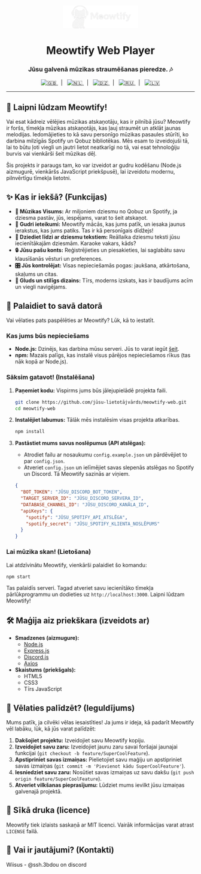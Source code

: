 <p align="center">
  <img src="assets/logo.png" alt="Meowtify Logo" width="200" />
</p>

<h1 align="center">Meowtify Web Player</h1>
<h3 align="center">Jūsu galvenā mūzikas straumēšanas pieredze. 🎶</h3>

<p align="center">
  <a href="README.md" title="English">
    <img src="https://flagcdn.com/gb.svg" alt="🇬🇧" width="28" height="20" />
  </a>&nbsp;&nbsp;|&nbsp;&nbsp;
  <a href="README_nl.md" title="Dutch">
    <img src="https://flagcdn.com/nl.svg" alt="🇳🇱" width="28" height="20" />
  </a>&nbsp;&nbsp;|&nbsp;&nbsp;
  <a href="README_ar.md" title="Arabic">
    <img src="https://flagcdn.com/dz.svg" alt="🇩🇿" width="28" height="20" />
  </a>&nbsp;&nbsp;|&nbsp;&nbsp;
  <a href="README_ru.md" title="Russian">
    <img src="https://flagcdn.com/ru.svg" alt="🇷🇺" width="28" height="20" />
  </a>&nbsp;&nbsp;|&nbsp;&nbsp;
  <a href="README_lv.md" title="Latvian">
    <img src="https://flagcdn.com/lv.svg" alt="🇱🇻" width="28" height="20" />
  </a>
</p>

---

## 👋 Laipni lūdzam Meowtify!

Vai esat kādreiz vēlējies mūzikas atskaņotāju, kas ir pilnībā jūsu? Meowtify ir foršs, tīmekļa mūzikas atskaņotājs, kas ļauj straumēt un atklāt jaunas melodijas. Iedomājieties to kā savu personīgo mūzikas pasaules stūrīti, ko darbina milzīgās Spotify un Qobuz bibliotēkas. Mēs esam to izveidojuši tā, lai to būtu ļoti viegli un jautri lietot neatkarīgi no tā, vai esat tehnoloģiju burvis vai vienkārši šeit mūzikas dēļ.

Šis projekts ir paraugs tam, ko var izveidot ar gudru kodēšanu (Node.js aizmugurē, vienkāršs JavaScript priekšpusē), lai izveidotu modernu, pilnvērtīgu tīmekļa lietotni.

## ✨ Kas ir iekšā? (Funkcijas)

*   **🎵 Mūzikas Visums:** Ar miljoniem dziesmu no Qobuz un Spotify, ja dziesma pastāv, jūs, iespējams, varat to šeit atskaņot.
*   **🤖 Gudri ieteikumi:** Meowtify mācās, kas jums patīk, un iesaka jaunus ierakstus, kas jums patiks. Tas ir kā personīgais dīdžejs!
*   **🎤 Dziediet līdzi ar dziesmu tekstiem:** Reāllaika dziesmu teksti jūsu iecienītākajām dziesmām. Karaoke vakars, kāds?
*   **🔒 Jūsu pašu konts:** Reģistrējieties un piesakieties, lai saglabātu savu klausīšanās vēsturi un preferences.
*   **🎛️ Jūs kontrolējat:** Visas nepieciešamās pogas: jaukšana, atkārtošana, skaļums un citas.
*   **🎨 Gluds un stilīgs dizains:** Tīrs, moderns izskats, kas ir baudījums acīm un viegli navigējams.

## 🚀 Palaidiet to savā datorā

Vai vēlaties pats paspēlēties ar Meowtify? Lūk, kā to iestatīt.

### Kas jums būs nepieciešams

*   **Node.js:** Dzinējs, kas darbina mūsu serveri. Jūs to varat iegūt [šeit](https://nodejs.org/).
*   **npm:** Mazais palīgs, kas instalē visus pārējos nepieciešamos rīkus (tas nāk kopā ar Node.js).

### Sāksim gatavot! (Instalēšana)

1.  **Paņemiet kodu:**
    Vispirms jums būs jālejupielādē projekta faili.
    ```sh
    git clone https://github.com/jūsu-lietotājvārds/meowtify-web.git
    cd meowtify-web
    ```

2.  **Instalējiet labumus:**
    Tālāk mēs instalēsim visas projekta atkarības.
    ```sh
    npm install
    ```

3.  **Pastāstiet mums savus noslēpumus (API atslēgas):**
    *   Atrodiet failu ar nosaukumu `config.example.json` un pārdēvējiet to par `config.json`.
    *   Atveriet `config.json` un ielīmējiet savas slepenās atslēgas no Spotify un Discord. Tā Meowtify sazinās ar viņiem.
    ```json
    {
      "BOT_TOKEN": "JŪSU_DISCORD_BOT_TOKEN",
      "TARGET_SERVER_ID": "JŪSU_DISCORD_SERVERA_ID",
      "DATABASE_CHANNEL_ID": "JŪSU_DISCORD_KANĀLA_ID",
      "apiKeys": {
        "spotify": "JŪSU_SPOTIFY_API_ATSLĒGA",
        "spotify_secret": "JŪSU_SPOTIFY_KLIENTA_NOSLĒPUMS"
      }
    }
    ```

### Lai mūzika skan! (Lietošana)

Lai atdzīvinātu Meowtify, vienkārši palaidiet šo komandu:

```sh
npm start
```

Tas palaidīs serveri. Tagad atveriet savu iecienītāko tīmekļa pārlūkprogrammu un dodieties uz `http://localhost:3000`. Laipni lūdzam Meowtify!

## 🛠️ Maģija aiz priekškara (izveidots ar)

*   **Smadzenes (aizmugure):**
    *   [Node.js](https://nodejs.org/)
    *   [Express.js](https://expressjs.com/)
    *   [Discord.js](https://discord.js.org/)
    *   [Axios](https://axios-http.com/)
*   **Skaistums (priekšgals):**
    *   HTML5
    *   CSS3
    *   Tīrs JavaScript

## 🤝 Vēlaties palīdzēt? (Ieguldījums)

Mums patīk, ja cilvēki vēlas iesaistīties! Ja jums ir ideja, kā padarīt Meowtify vēl labāku, lūk, kā jūs varat palīdzēt:

1.  **Dakšojiet projektu:** Izveidojiet savu Meowtify kopiju.
2.  **Izveidojiet savu zaru:** Izveidojiet jaunu zaru savai foršajai jaunajai funkcijai (`git checkout -b feature/SuperCoolFeature`).
3.  **Apstipriniet savas izmaiņas:** Pielietojiet savu maģiju un apstipriniet savas izmaiņas (`git commit -m 'Pievienot kādu SuperCoolFeature'`).
4.  **Iesniedziet savu zaru:** Nosūtiet savas izmaiņas uz savu dakšu (`git push origin feature/SuperCoolFeature`).
5.  **Atveriet vilkšanas pieprasījumu:** Lūdziet mums ievilkt jūsu izmaiņas galvenajā projektā.

## 📄 Sīkā druka (licence)

Meowtify tiek izlaists saskaņā ar MIT licenci. Vairāk informācijas varat atrast `LICENSE` failā.

## 📧 Vai ir jautājumi? (Kontakti)

Wiisus - @ssh.3bdou on discord


